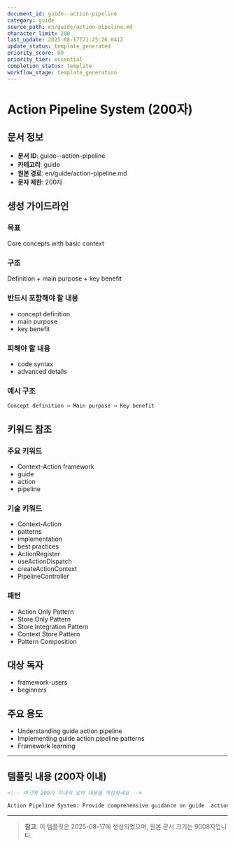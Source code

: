 ```yaml
---
document_id: guide--action-pipeline
category: guide
source_path: en/guide/action-pipeline.md
character_limit: 200
last_update: 2025-08-17T21:25:26.041Z
update_status: template_generated
priority_score: 80
priority_tier: essential
completion_status: template
workflow_stage: template_generation
---
```


# Action Pipeline System (200자)

## 문서 정보
- **문서 ID**: guide--action-pipeline
- **카테고리**: guide
- **원본 경로**: en/guide/action-pipeline.md
- **문자 제한**: 200자

## 생성 가이드라인

### 목표
Core concepts with basic context

### 구조
Definition + main purpose + key benefit

### 반드시 포함해야 할 내용
- concept definition
- main purpose
- key benefit

### 피해야 할 내용  
- code syntax
- advanced details

### 예시 구조
```
Concept definition → Main purpose → Key benefit
```

## 키워드 참조

### 주요 키워드
- Context-Action framework
- guide
- action
- pipeline

### 기술 키워드
- Context-Action
- patterns
- implementation
- best practices
- ActionRegister
- useActionDispatch
- createActionContext
- PipelineController

### 패턴
- Action Only Pattern
- Store Only Pattern
- Store Integration Pattern
- Context Store Pattern
- Pattern Composition

## 대상 독자
- framework-users
- beginners

## 주요 용도
- Understanding guide  action pipeline
- Implementing guide  action pipeline patterns
- Framework learning

---

## 템플릿 내용 (200자 이내)

```markdown
<!-- 여기에 200자 이내의 요약 내용을 작성하세요 -->

Action Pipeline System: Provide comprehensive guidance on guide  action pipeline의 핵심 개념과 Context-Action 프레임워크에서의 역할을 간단히 설명.
```

---

> **참고**: 이 템플릿은 2025-08-17에 생성되었으며, 
> 원본 문서 크기는 9008자입니다.
